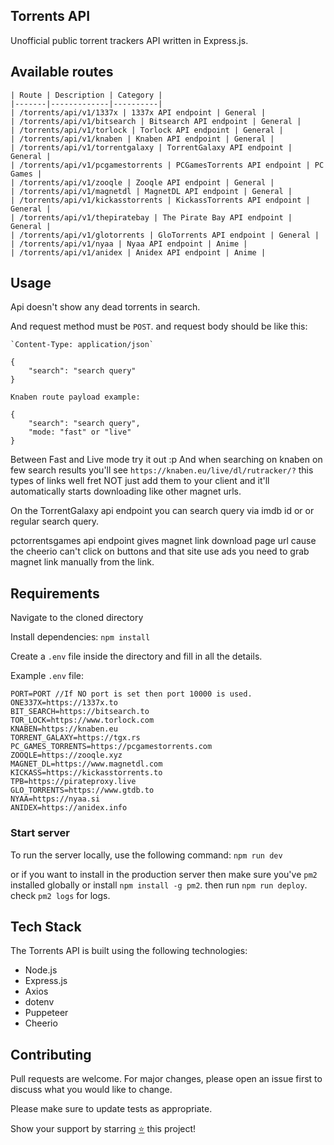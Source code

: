 ## Torrents API

Unofficial public torrent trackers API written in Express.js.


## Available routes
```
| Route | Description | Category |
|-------|-------------|----------|
| /torrents/api/v1/1337x | 1337x API endpoint | General |
| /torrents/api/v1/bitsearch | Bitsearch API endpoint | General |
| /torrents/api/v1/torlock | Torlock API endpoint | General |
| /torrents/api/v1/knaben | Knaben API endpoint | General |
| /torrents/api/v1/torrentgalaxy | TorrentGalaxy API endpoint | General |
| /torrents/api/v1/pcgamestorrents | PCGamesTorrents API endpoint | PC Games |
| /torrents/api/v1/zooqle | Zooqle API endpoint | General |
| /torrents/api/v1/magnetdl | MagnetDL API endpoint | General |
| /torrents/api/v1/kickasstorrents | KickassTorrents API endpoint | General |
| /torrents/api/v1/thepiratebay | The Pirate Bay API endpoint | General |
| /torrents/api/v1/glotorrents | GloTorrents API endpoint | General |
| /torrents/api/v1/nyaa | Nyaa API endpoint | Anime |
| /torrents/api/v1/anidex | Anidex API endpoint | Anime |

```


## Usage

Api doesn't show any dead torrents in search.

And request method must be `POST`. and request body should be like this:

```
`Content-Type: application/json`

{
    "search": "search query"
}

Knaben route payload example:

{
    "search": "search query",
    "mode: "fast" or "live"
}
```
Between Fast and Live mode try it out :p
And when searching on knaben on few search results you'll see
`https://knaben.eu/live/dl/rutracker/?` this types of links
well fret NOT just add them to your client and it'll automatically
starts downloading like other magnet urls.

On the TorrentGalaxy api endpoint you can search query via imdb id or or regular search query.

pctorrentsgames api endpoint gives magnet link download page url
cause the cheerio can't click on buttons and that site use ads you
need to grab magnet link manually from the link.

## Requirements

Navigate to the cloned directory

Install dependencies: `npm install`

Create a `.env` file inside the directory and fill in all the details.

Example `.env` file:

```
PORT=PORT //If NO port is set then port 10000 is used.
ONE337X=https://1337x.to
BIT_SEARCH=https://bitsearch.to
TOR_LOCK=https://www.torlock.com
KNABEN=https://knaben.eu
TORRENT_GALAXY=https://tgx.rs
PC_GAMES_TORRENTS=https://pcgamestorrents.com
ZOOQLE=https://zooqle.xyz
MAGNET_DL=https://www.magnetdl.com
KICKASS=https://kickasstorrents.to
TPB=https://pirateproxy.live
GLO_TORRENTS=https://www.gtdb.to
NYAA=https://nyaa.si
ANIDEX=https://anidex.info
```

### Start server

To run the server locally, use the following command: `npm run dev`

or if you want to install in the production server then make sure
you've `pm2` installed globally or install `npm install -g pm2`.
then run `npm run deploy`.
check `pm2 logs` for logs.

## Tech Stack

The Torrents API is built using the following technologies:

- Node.js
- Express.js
- Axios
- dotenv
- Puppeteer
- Cheerio

## Contributing

Pull requests are welcome. For major changes, please open an issue first
to discuss what you would like to change.

Please make sure to update tests as appropriate.

Show your support by starring [⭐️](https://github.com/joybiswas007/torrents-api/stargazers) this project!
